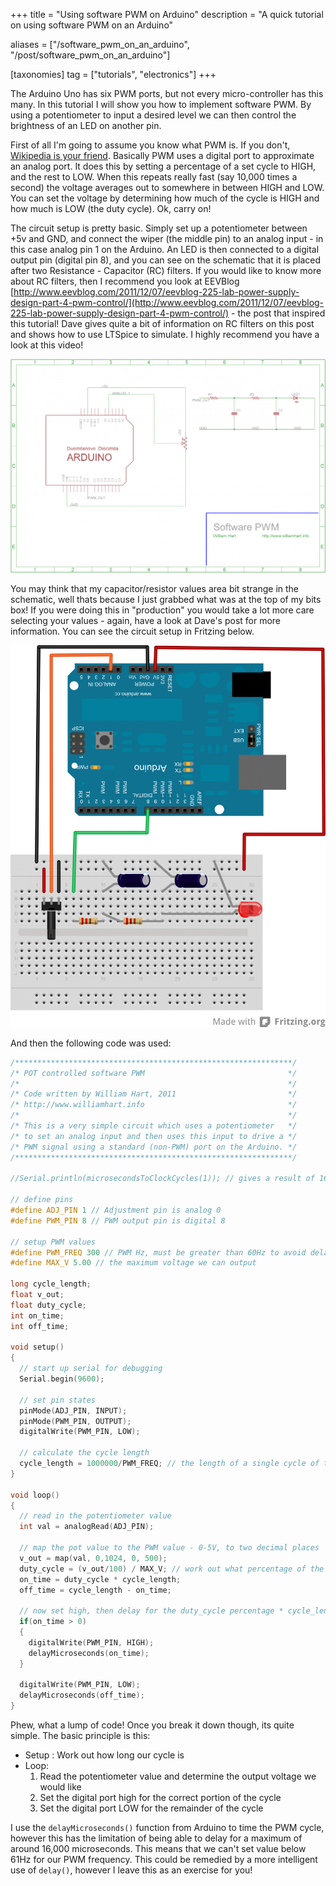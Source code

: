 +++
title = "Using software PWM on Arduino"
description = "A quick tutorial on using software PWM on an Arduino"

aliases = ["/software_pwm_on_an_arduino", "/post/software_pwm_on_an_arduino"]

[taxonomies]
tag = ["tutorials", "electronics"]
+++

The Arduino Uno has six PWM ports, but not every micro-controller has this many.
In this tutorial I will show you how to implement software PWM. By using a
potentiometer to input a desired level we can then control the brightness of an
LED on another pin.

First of all I'm going to assume you know what PWM is. If you don't, [Wikipedia
is your friend](http://en.wikipedia.org/wiki/Pulse-width_modulation). Basically
PWM uses a digital port to approximate an analog port. It does this by setting a
percentage of a set cycle to HIGH, and the rest to LOW. When this repeats really
fast (say 10,000 times a second) the voltage averages out to somewhere in
between HIGH and LOW. You can set the voltage by determining how much of the
cycle is HIGH and how much is LOW (the duty cycle). Ok, carry on!

The circuit setup is pretty basic. Simply set up a potentiometer between +5v and
GND, and connect the wiper (the middle pin) to an analog input - in this case
analog pin 1 on the Arduino. An LED is then connected to a digital output pin
(digital pin 8), and you can see on the schematic that it is placed after two
Resistance - Capacitor (RC) filters. If you would like to know more about RC
filters, then I recommend you look at EEVBlog
[http://www.eevblog.com/2011/12/07/eevblog-225-lab-power-supply-design-part-4-pwm-control/](http://www.eevblog.com/2011/12/07/eevblog-225-lab-power-supply-design-part-4-pwm-control/) - the post that inspired this tutorial! Dave gives quite a bit of information on
RC filters on this post and shows how to use LTSpice to simulate. I highly
recommend you have a look at this video!

![Software PWM schematic](softwarepwm_schematic-1024x695.png)

You may think that my capacitor/resistor values area bit strange in the
schematic, well thats because I just grabbed what was at the top of my bits box!
If you were doing this in "production" you would take a lot more care selecting
your values - again, have a look at Dave's post for more information. You can
see the circuit setup in Fritzing below.

![SoftwarePWM circuit](softwarepwm-circuit_bb-845x1024.png)

And then the following code was used:

```c
/**************************************************************/
/* POT controlled software PWM                                */
/*                                                            */
/* Code written by William Hart, 2011                         */
/* http://www.williamhart.info                                */
/*                                                            */
/* This is a very simple circuit which uses a potentiometer   */
/* to set an analog input and then uses this input to drive a */
/* PWM signal using a standard (non-PWM) port on the Arduino. */
/**************************************************************/

//Serial.println(microsecondsToClockCycles(1)); // gives a result of 16 clock cycles per microsecond

// define pins
#define ADJ_PIN 1 // Adjustment pin is analog 0
#define PWM_PIN 8 // PWM output pin is digital 8

// setup PWM values
#define PWM_FREQ 300 // PWM Hz, must be greater than 60Hz to avoid delayMicroseconds issues
#define MAX_V 5.00 // the maximum voltage we can output

long cycle_length;
float v_out;
float duty_cycle;
int on_time;
int off_time;

void setup()
{
  // start up serial for debugging
  Serial.begin(9600);

  // set pin states
  pinMode(ADJ_PIN, INPUT);
  pinMode(PWM_PIN, OUTPUT);
  digitalWrite(PWM_PIN, LOW);

  // calculate the cycle length
  cycle_length = 1000000/PWM_FREQ; // the length of a single cycle of the PWM signal
}

void loop()
{
  // read in the potentiometer value
  int val = analogRead(ADJ_PIN);

  // map the pot value to the PWM value - 0-5V, to two decimal places
  v_out = map(val, 0,1024, 0, 500);
  duty_cycle = (v_out/100) / MAX_V; // work out what percentage of the PWM cycle we should set high
  on_time = duty_cycle * cycle_length;
  off_time = cycle_length - on_time;

  // now set high, then delay for the duty_cycle percentage * cycle_length
  if(on_time > 0)
  {
    digitalWrite(PWM_PIN, HIGH);
    delayMicroseconds(on_time);
  }

  digitalWrite(PWM_PIN, LOW);
  delayMicroseconds(off_time);
}
```

Phew, what a lump of code! Once you break it down though, its quite simple. The
basic principle is this:

- Setup : Work out how long our cycle is
- Loop:
    1. Read the potentiometer value and determine the output voltage we would like
    2. Set the digital port high for the correct portion of the cycle
    3. Set the digital port LOW for the remainder of the cycle

I use the `delayMicroseconds()` function from Arduino to time the PWM cycle,
however this has the limitation of being able to delay for a maximum of around
16,000 microseconds. This means that we can't set value below 61Hz for our PWM
frequency. This could be remedied by a more intelligent use of `delay()`,
however I leave this as an exercise for you!
